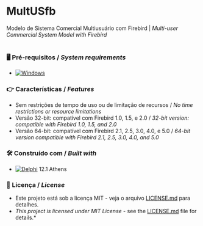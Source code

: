 # MultUSfb


Modelo de Sistema Comercial Multiusuário com Firebird | *Multi-user Commercial System Model with Firebird*
<br/>
<br/>
### 🖥️ Pré-requisitos / *System requirements*
*  [![Windows](https://img.shields.io/badge/Windows-0078D6?style=for-the-badge&logo=windows&logoColor=white)](https://www.microsoft.com/windows/)


### 👉 Características / *Features*
* Sem restrições de tempo de uso ou de limitação de recursos / *No time restrictions or resource limitations*
* Versão 32-bit: compatível com Firebird 1.0, 1.5, e 2.0 / *32-bit version: compatible with Firebird 1.0, 1.5, and 2.0*
* Versão 64-bit: compatível com Firebird 2.1, 2.5, 3.0, 4.0, e 5.0 / *64-bit version compatible with Firebird 2.1, 2.5, 3.0, 4.0, and 5.0*


### 🛠️ Construído com / *Built with*
* [![Delphi](https://img.shields.io/badge/-Delphi-E62431?logo=delphi&logoColor=white&style=plastic)](https://www.embarcadero.com/products/delphi) 12.1 Athens


### 📄 Licença / *License*
* Este projeto está sob a licença MIT - veja o arquivo [LICENSE.md](https://github.com/laertemjr/MultUSfb/blob/main/LICENSE.md) para detalhes.
* *This project is licensed under MIT License* - see the [LICENSE.md](https://github.com/laertemjr/MultUSfb/blob/main/LICENSE.md) file for details.*
